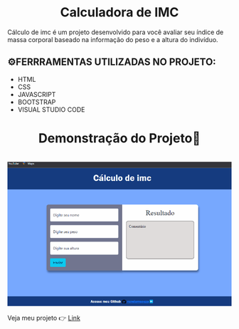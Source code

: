<!DOCTYPE html>
<html lang = "pt-br">
 <meta charset="UTF-8">

 <body>
    <h1 align="center">Calculadora de IMC</h1>
    <p>Cálculo de imc é um projeto desenvolvido para você avaliar seu índice de massa corporal baseado na informação do peso e a altura do indivíduo.</p>
    <h2>⚙️FERRRAMENTAS UTILIZADAS NO PROJETO: </h2>
    <ul>
        <li>HTML</li>
        <li>CSS</li>
        <li>JAVASCRIPT</li>
        <li>BOOTSTRAP</li>
        <li>VISUAL STUDIO CODE</li>
    </ul>
    <h1 align="center">Demonstração do Projeto🔎</h1>
        <br>
        <img src="https://github.com/nandamsouza/IMC/blob/main/img/Anima%C3%A7%C3%A3o_IMC.gif">
     <p> Veja meu projeto 👉  <a href=" https://nandamsouza.github.io/IMC/" target="blank"> Link </a></p>    
 </body>

</html>

